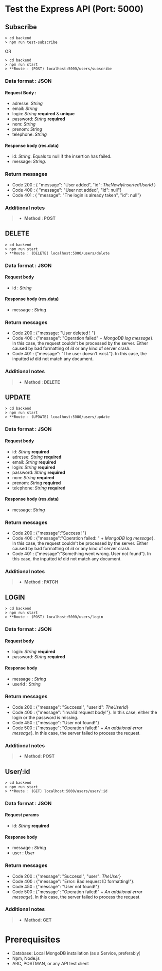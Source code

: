 # Test the Express API (Port: 5000)

## Subscribe 

```
> cd backend
> npm run test-subscribe
```

OR 

```
> cd backend 
> npm run start
> **Route : (POST) localhost:5000/users/subscribe
``` 

### Data format : JSON

#### Request Body : 

- adresse: *String* 
- email: *String* 
- login: *String* **required** & **unique**
- password: *String* **required**
- nom: *String*
- prenom: *String* 
- telephone: *String*

#### Response body (res.data)

- id: *String*. Equals to null if the insertion has failed. 
- message: *String*. 

### Return messages

- Code 200 : { "message": "User added", "id": *TheNewlyInsertedUserId* }
- Code 400 : { "message": "User not added", "id": null"}
- Code 401 : { "message": "The login is already taken", "id": null"}


### Additional notes

> - **Method : POST**

## DELETE

```
> cd backend 
> npm run start
> **Route : (DELETE) localhost:5000/users/delete
```

### Data format : JSON

#### Request body 

- id : *String*

#### Response body (res.data)

- message : *String*

### Return messages 

- Code 200 : {"message: "User deleted ! "}
- Code 400 : {"message": "Operation failed" + *MongoDB log message*}. In this case, the request couldn't be processed by the server. Either caused by bad formatting of *id* or any kind of server crash. 
- Code 401 : {"message": "The user doesn't exist."}. In this case, the inputted *id* did not match any document. 

### Additional notes

> - **Method : DELETE**

## UPDATE 

```
> cd backend 
> npm run start 
> **Route : (UPDATE) lcoalhost:5000/users/update
```

### Data format : JSON

#### Request body 

- id: *String* **required**
- adresse: *String* **required**
- email: *String* **required**
- login: *String* **required**
- password: *String* **required**
- nom: *String* **required**
- prenom: *String* **required**
- telephone: *String* **required**

#### Response body (res.data)

- message: *String*

### Return messages 

- Code 200 : {"message":"Success !"}
- Code 400 : {"message":"Operation failed: " + *MongoDB log message*}. In this case, the request couldn't be processed by the server. Either caused by bad formatting of *id* or any kind of server crash. 
- Code 401 : {"message":"Something went wrong. User not found"}. In this case, the inputted *id* did not match any document. 

### Additional notes

> - **Method : PATCH**

## LOGIN

```
> cd backend 
> npm run start 
> **Route : (POST) localhost:5000/users/login
```

### Data format : JSON

#### Request body 

- login: *String* **required**
- password: *String* **required**

#### Response body 

- message : *String*
- userId : *String*

### Return messages 

- Code 200 : {"message": "Success!", "userId": *TheUserId*}
- Code 400 : {"message": "Invalid request body!"}. In this case, either the login or the password is missing. 
- Code 450 : {"message": "User not found!"}
- Code 500 : {"message": "Operation failed!" + *An additional error message*}. In this case, the server failed to process the request. 

### Additional notes 

> - **Method: POST**

## User/:id

```
> cd backend 
> npm run start 
> **Route : (GET) localhost:5000/users/user/:id
```

### Data format : JSON

#### Request params

- id: *String* **required**

#### Response body 

- message : *String*
- user : *User*

### Return messages 

- Code 200 : {"message": "Success!", "user": *TheUser*}
- Code 400 : {"message": "Error: Bad request ID formatting!"}. 
- Code 450 : {"message": "User not found!"}
- Code 500 : {"message": "Operation failed!" + *An additional error message*}. In this case, the server failed to process the request. 

### Additional notes 

> - **Method: GET**

# Prerequisites

- Database: Local MongoDB installation (as a Service, preferably)
- Npm, Node.js
- ARC, POSTMAN, or any API test client
